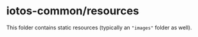 # iotos-common/resources

This folder contains static resources (typically an `"images"` folder as well).
